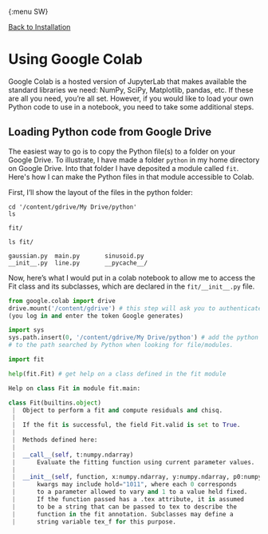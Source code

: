 {:menu SW}



[Back to Installation](SW-Installation.md)

# Using Google Colab

Google Colab is a hosted version of JupyterLab that makes available the standard
libraries we need: NumPy, SciPy, Matplotlib, pandas, etc. If these are all you
need, you’re all set. However, if you would like to load your own Python code to
use in a notebook, you need to take some additional steps.

## Loading Python code from Google Drive

The easiest way to go is to copy the Python file(s) to a folder on your Google
Drive. To illustrate, I have made a folder `python` in my home directory on
Google Drive. Into that folder I have deposited a module called `fit`. Here's
how I can make the Python files in that module accessible to Colab.

First, I’ll show the layout of the files in the python folder:

~~~~
cd '/content/gdrive/My Drive/python'
ls

fit/

ls fit/

gaussian.py  main.py       sinusoid.py
__init__.py  line.py       __pycache__/
~~~~

Now, here’s what I would put in a colab notebook to allow me to access the Fit
class and its subclasses, which are declared in the `fit/__init__.py` file.

~~~~ python
from google.colab import drive
drive.mount('/content/gdrive') # this step will ask you to authenticate;
(you log in and enter the token Google generates)

import sys
sys.path.insert(0, '/content/gdrive/My Drive/python') # add the python directory
# to the path searched by Python when looking for file/modules.

import fit

help(fit.Fit) # get help on a class defined in the fit module

Help on class Fit in module fit.main:

class Fit(builtins.object)
 |  Object to perform a fit and compute residuals and chisq.
 |  
 |  If the fit is successful, the field Fit.valid is set to True.
 |  
 |  Methods defined here:
 |  
 |  __call__(self, t:numpy.ndarray)
 |      Evaluate the fitting function using current parameter values.
 |  
 |  __init__(self, function, x:numpy.ndarray, y:numpy.ndarray, p0:numpy.ndarray, **kwargs)
 |      kwargs may include hold="1011", where each 0 corresponds
 |      to a parameter allowed to vary and 1 to a value held fixed.
 |      If the function passed has a .tex attribute, it is assumed
 |      to be a string that can be passed to tex to describe the
 |      function in the fit annotation. Subclasses may define a
 |      string variable tex_f for this purpose.

~~~~
